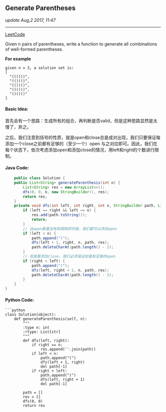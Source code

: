## Generate Parentheses
_update Aug,2 2017, 11:47_

---
[LeetCode](https://leetcode.com/problems/generate-parentheses/description/)

Given n pairs of parentheses, write a function to generate all combinations of well-formed parentheses.

**For example** 
    
    given n = 3, a solution set is:
    [
      "((()))",
      "(()())",
      "(())()",
      "()(())",
      "()()()"
    ]
    
#### Basic Idea:
首先会有一个思路：生成所有的组合，再判断是否valid，但是这种思路显然是太慢了，弃之。

之后，我们注意到括号的性质，就是open和close总是成对出现，我们只要保证每添加一个close之前都有足够的（至少一个）open 与之对应即可。因此，我们在每个状态下，依次考虑添加open和添加close的情况，用left和right的个数进行限制。

#### Java Code:
```java
    public class Solution {
    public List<String> generateParenthesis(int n) {
        List<String> res = new ArrayList<>();
        dfs(0, 0, n, new StringBuilder(), res);
        return res;
    }
    private void dfs(int left, int right, int n, StringBuilder path, List<String> res) {
        if (left == right && left == n) {
            res.add(path.toString());
            return;
        }
        // 当open数量没有到限制的时候，我们都可以添加open
        if (left < n) {
            path.append("(");
            dfs(left + 1, right, n, path, res);
            path.deleteCharAt(path.length() - 1);
        }
        // 但是要添加close，我们必须保证前面有足够的open
        if (right < left) {
            path.append(")");
            dfs(left, right + 1, n, path, res);
            path.deleteCharAt(path.length() - 1);
        }
    }
}
```

#### Python Code:
    ```python
    class Solution(object):
        def generateParenthesis(self, n):
            """
            :type n: int
            :rtype: List[str]
            """
            def dfs(left, right):
                if right == n:
                    res.append(''.join(path))
                if left < n:
                    path.append("(")
                    dfs(left + 1, right)
                    del path[-1]
                if right < left:
                    path.append(")")
                    dfs(left, right + 1)
                    del path[-1]
            
            path = []
            res = []
            dfs(0, 0)
            return res
```